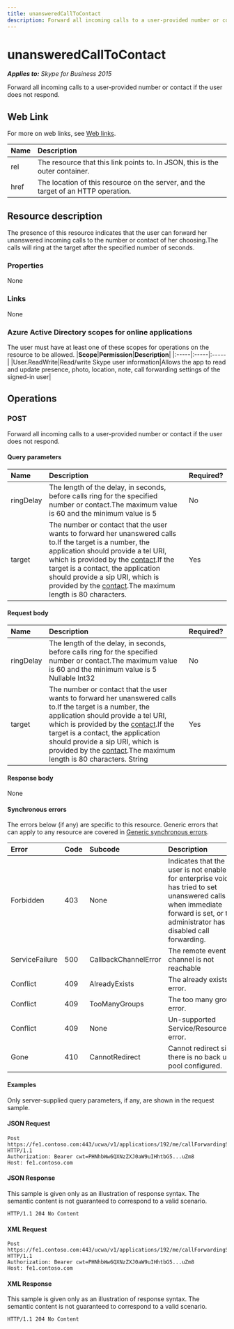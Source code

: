```yaml
---
title: unansweredCallToContact
description: Forward all incoming calls to a user-provided number or contact if the user does not respond.
---
```


# unansweredCallToContact

 _**Applies to:** Skype for Business 2015_


Forward all incoming calls to a user-provided number or contact if the user does not respond.
            

## Web Link
<a name = "sectionSection0"> </a>

For more on web links, see [Web links](WebLinks.md).


|**Name**|**Description**|
|:-----|:-----|
|rel|The resource that this link points to. In JSON, this is the outer container.|
|href|The location of this resource on the server, and the target of an HTTP operation.|

## Resource description
<a name = "sectionSection1"> </a>

The presence of this resource indicates that the user can forward her unanswered incoming calls to the number or contact of her choosing.The calls will ring at the target after the specified number of seconds.

### Properties



None

### Links



None

### Azure Active Directory scopes for online applications



The user must have at least one of these scopes for operations on the resource to be allowed.
|**Scope**|**Permission**|**Description**|
|:-----|:-----|:-----|
|User.ReadWrite|Read/write Skype user information|Allows the app to read and update presence, photo, location, note, call forwarding settings of the signed-in user|

## Operations



<a name="sectionSection2"></a>

### POST




Forward all incoming calls to a user-provided number or contact if the user does not respond.

#### Query parameters




|**Name**|**Description**|**Required?**|
|:-----|:-----|:-----|
|ringDelay|The length of the delay, in seconds, before calls ring for the specified number or contact.The maximum value is 60 and the minimum value is 5|No|
|target|The number or contact that the user wants to forward her unanswered calls to.If the target is a number, the application should provide a tel URI, which is provided by the [contact](contact_ref.md).If the target is a contact, the application should provide a sip URI, which is provided by the [contact](contact_ref.md).The maximum length is 80 characters.|Yes|


#### Request body




|**Name**|**Description**|**Required?**|
|:-----|:-----|:-----|
|ringDelay|The length of the delay, in seconds, before calls ring for the specified number or contact.The maximum value is 60 and the minimum value is 5 Nullable Int32|No|
|target|The number or contact that the user wants to forward her unanswered calls to.If the target is a number, the application should provide a tel URI, which is provided by the [contact](contact_ref.md).If the target is a contact, the application should provide a sip URI, which is provided by the [contact](contact_ref.md).The maximum length is 80 characters. String|Yes|

#### Response body



None

#### Synchronous errors



The errors below (if any) are specific to this resource. Generic errors that can apply to any resource are covered in [Generic synchronous errors](GenericSynchronousErrors.md).

|**Error**|**Code**|**Subcode**|**Description**|
|:-----|:-----|:-----|:-----|
|Forbidden|403|None|Indicates that the user is not enabled for enterprise voice, has tried to set unanswered calls when immediate forward is set, or the administrator has disabled call forwarding.|
|ServiceFailure|500|CallbackChannelError|The remote event channel is not reachable|
|Conflict|409|AlreadyExists|The already exists error.|
|Conflict|409|TooManyGroups|The too many groups error.|
|Conflict|409|None|Un-supported Service/Resource/API error.|
|Gone|410|CannotRedirect|Cannot redirect since there is no back up pool configured.|

#### Examples



Only server-supplied query parameters, if any, are shown in the request sample.

#### JSON Request




```
Post https://fe1.contoso.com:443/ucwa/v1/applications/192/me/callForwardingSettings/unansweredCallSettings/unansweredCallToContact HTTP/1.1
Authorization: Bearer cwt=PHNhbWw6QXNzZXJ0aW9uIHhtbG5...uZm8
Host: fe1.contoso.com

```


#### JSON Response



This sample is given only as an illustration of response syntax. The semantic content is not guaranteed to correspond to a valid scenario.
```
HTTP/1.1 204 No Content

```


#### XML Request




```
Post https://fe1.contoso.com:443/ucwa/v1/applications/192/me/callForwardingSettings/unansweredCallSettings/unansweredCallToContact HTTP/1.1
Authorization: Bearer cwt=PHNhbWw6QXNzZXJ0aW9uIHhtbG5...uZm8
Host: fe1.contoso.com

```


#### XML Response



This sample is given only as an illustration of response syntax. The semantic content is not guaranteed to correspond to a valid scenario.
```
HTTP/1.1 204 No Content

```


